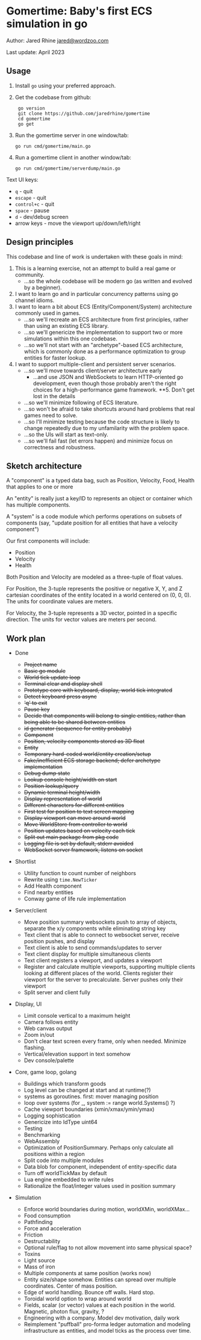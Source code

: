 # Gomertime: Baby's first ECS simulation in go

Author: Jared Rhine <jared@wordzoo.com>

Last update: April 2023

## Usage

1. Install `go` using your preferred approach.

1. Get the codebase from github:

   ```shell
    go version
    git clone https://github.com/jaredrhine/gomertime
    cd gomertime
    go get
   ```

1. Run the gomertime server in one window/tab:

   ```shell
   go run cmd/gomertime/main.go
   ```

1. Run a gomertime client in another window/tab:

   ```shell
   go run cmd/gomertime/serverdump/main.go
   ```

Text UI keys:

- `q` - quit
- `escape` - quit
- `control+c` - quit
- `space` - pause
- `d` - dev/debug screen
- arrow keys - move the viewport up/down/left/right

## Design principles

This codebase and line of work is undertaken with these goals in mind:

1. This is a learning exercise, not an attempt to build a real game or community.
   - ...so the whole codebase will be modern go (as written and evolved by a beginner).
2. I want to learn go and in particular concurrency patterns using go channel idioms.
3. I want to learn a bit about ECS (Entity/Component/System) architecture commonly used in games.
   - ...so we'll recreate an ECS architecture from first principles, rather than using an existing ECS library.
   - ...so we'll genericize the implementation to support two or more simulations within this one codebase.
   - ...so we'll not start with an "archetype"-based ECS architecture, which is commonly done as a performance optimization to group entities for faster lookup.
4. I want to support multiple-client and persistent server scenarios.
   - ...so we'll move towards client/server architecture early
     - ...and use JSON and WebSockets to learn HTTP-oriented go development, even though those probably aren't the right choices for a high-performance game framework.
**5. Don't get lost in the details
   - ...so we'll minimize following of ECS literature.
   - ...so won't be afraid to take shortcuts around hard problems that real games need to solve.
   - ...so I'll minimize testing because the code structure is likely to change repeatedly due to my unfamilarity with the problem space.
   - ...so the UIs will start as text-only.
   - ...so we'll fail fast (let errors happen) and minimize focus on correctness and robustness.

## Sketch architecture

A "component" is a typed data bag, such as Position, Velocity, Food, Health that applies to one or more

An "entity" is really just a key/ID to represents an object or container which has multiple components.

A "system" is a code module which performs operations on subsets of components (say, "update position for all entities that have a velocity component")

Our first components will include:

- Position
- Velocity
- Health

Both Position and Velocity are modeled as a three-tuple of float values.

For Position, the 3-tuple represents the positive or negative X, Y, and Z cartesian coordinates of the entity located in a world centered on (0, 0, 0). The units for coordinate values are meters.

For Velocity, the 3-tuple represents a 3D vector, pointed in a specific direction. The units for vector values are meters per second.

## Work plan

- Done
  - ~~Project name~~
  - ~~Basic go module~~
  - ~~World tick update loop~~
  - ~~Terminal clear and display shell~~
  - ~~Prototype core with keyboard, display, world tick integrated~~
  - ~~Detect keyboard press async~~
  - ~~'q' to exit~~
  - ~~Pause key~~
  - ~~Decide that components will belong to single entities, rather than being able to be shared between entities~~
  - ~~id generator (sequence for entity probably)~~
  - ~~Component~~
  - ~~Position, velocity components stored as 3D float~~
  - ~~Entity~~
  - ~~Temporary hard-coded world/entity creation/setup~~
  - ~~Fake/inefficient ECS storage backend; defer archetype implementation~~
  - ~~Debug dump state~~
  - ~~Lookup console height/width on start~~
  - ~~Position lookup/query~~
  - ~~Dynamic terminal height/width~~
  - ~~Display representation of world~~
  - ~~Different characters for different entities~~
  - ~~First test for position to text screen mapping~~
  - ~~Display viewport can move around world~~
  - ~~Move WorldStore from controller to world~~
  - ~~Position updates based on velocity each tick~~
  - ~~Split out main package from pkg code~~
  - ~~Logging file is set by default, stderr avoided~~
  - ~~WebSocket server framework, listens on socket~~

- Shortlist
  - Utility function to count number of neighbors
  - Rewrite using `time.NewTicker`
  - Add Health component
  - Find nearby entities
  - Conway game of life rule implementation

- Server/client
  - Move position summary websockets push to array of objects, separate the x/y components while eliminating string key
  - Text client that is able to connect to websocket server, receive position pushes, and display
  - Text client is able to send commands/updates to server
  - Text client display for multiple simultaneous clients
  - Text client registers a viewport, and updates a viewport
  - Register and calculate multiple viewports, supporting multiple clients looking at different places of the world. Clients register their viewport for the server to precalculate. Server pushes only their viewport
  - Split server and client fully

- Display, UI
  - Limit console vertical to a maximum height
  - Camera follows entity
  - Web canvas output
  - Zoom in/out
  - Don't clear text screen every frame, only when needed. Minimize flashing.
  - Vertical/elevation support in text somehow
  - Dev console/palette

- Core, game loop, golang
  - Buildings which transform goods
  - Log level can be changed at start and at runtime(?)
  - systems as goroutines. first: mover managing position
  - loop over systems (for _, system := range world.Systems() ?)
  - Cache viewport boundaries (xmin/xmax/ymin/ymax)
  - Logging sophistication
  - Genericize into IdType uint64
  - Testing
  - Benchmarking
  - WebAssembly
  - Optimization of PositionSummary. Perhaps only calculate all positions within a region
  - Split code into multiple modules
  - Data blob for component, independent of entity-specific data
  - Turn off worldTickMax by default
  - Lua engine embedded to write rules
  - Rationalize the float/integer values used in position summary

- Simulation
  - Enforce world boundaries during motion, worldXMin, worldXMax...
  - Food consumption
  - Pathfinding
  - Force and acceleration
  - Friction
  - Destructability
  - Optional rule/flag to not allow movement into same physical space?
  - Toxins
  - Light source
  - Mass of iron
  - Multiple components at same position (works now)
  - Entity size/shape somehow. Entities can spread over multiple coordinates. Center of mass position.
  - Edge of world handling. Bounce off walls. Hard stop.
  - Toroidal world option to wrap around world
  - Fields, scalar (or vector) values at each position in the world. Magnetic, photon flux, gravity, ?
  - Engineering with a company. Model dev motivation, daily work
  - Reimplement "puffball" pro-forma ledger automation and modeling infrastructure as entities, and model ticks as the process over time.
